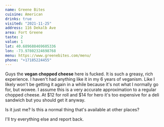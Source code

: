 ```yaml
---
name: Greene Bites
cuisine: American
drinks: true
visited: "2021-11-25"
address: 116 Dekalb Ave
area: Fort Greene
taste: 2
value: 1
lat: 40.689688469605336
lon: -73.97802324698768
menu: https://www.greenebites.com/menu/
phone: "+17185224455"
---
```


Guys the **vegan chopped cheese** here is fucked. It is such a greasy, rich experience. I haven't had anything like it in my 6 years of veganism. Like I likely won't be getting it again in a while because it's not what I normally go for, but wowee. I assume this is a very accurate approximation to a regular chopped cheese. At $12 for roll and $14 for hero it's too expensive for a deli sandwich but you should get it anyway.

Is it just me? Is this a normal thing that's available at other places?

I'll try everything else and report back.
